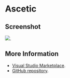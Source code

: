 # Ascetic



## Screenshot
![](https://raw.githubusercontent.com/gerane/VSCodeThemes/master/gerane.Theme-Ascetic/screenshot.PNG).


## More Information
* [Visual Studio Marketplace](https://marketplace.visualstudio.com/items/gerane.Theme-Ascetic).
* [GitHub repository](https://github.com/gerane/VSCodeThemes).
